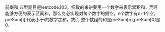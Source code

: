 前缀和
典型题目是leetcode303，细致的来讲要用一个数字来表示累积和，而且能够方便的表示区间和，那么务必实现对每个数字的插空，n个数字有n+1个空，preSum[i],代表小于i的数字之和，故而
整个数组的和是preSum[n],preSum[0]是0.
